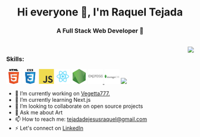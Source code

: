 <h1 align="center">Hi everyone 👋, I'm Raquel Tejada </h1>
<h3 align="center">A Full Stack Web Developer 🙂</h3>

<p><br><img align="right" src="https://assets-global.website-files.com/5e9aa66fd3886aa2b4ec01ca/5fa5462124f6db4a79de1899_webdevelopercoding.gif" /></p>

<!--
**RaquelTejada/RaquelTejada** is a ✨ _special_ ✨ repository because its `README.md` (this file) appears on your GitHub profile.
-->

<h3>Skills:</h3>

<code><img height="40" src="https://raw.githubusercontent.com/github/explore/80688e429a7d4ef2fca1e82350fe8e3517d3494d/topics/html/html.png"></code>
 <code><img height="40" src="https://raw.githubusercontent.com/github/explore/80688e429a7d4ef2fca1e82350fe8e3517d3494d/topics/css/css.png"></code>
<code><img height="40" src="https://raw.githubusercontent.com/github/explore/80688e429a7d4ef2fca1e82350fe8e3517d3494d/topics/javascript/javascript.png"></code>
<code><img height="40" src="https://raw.githubusercontent.com/github/explore/80688e429a7d4ef2fca1e82350fe8e3517d3494d/topics/react/react.png"></code>
<code><img height="40" src="https://raw.githubusercontent.com/github/explore/80688e429a7d4ef2fca1e82350fe8e3517d3494d/topics/nodejs/nodejs.png"></code>
  <a href="https://expressjs.com" target="_blank" rel="noreferrer"> <img src="https://raw.githubusercontent.com/devicons/devicon/master/icons/express/express-original-wordmark.svg" alt="express" width="40" height="40"/> </a> 
 <code><img height="40" src="https://raw.githubusercontent.com/github/explore/80688e429a7d4ef2fca1e82350fe8e3517d3494d/topics/mongodb/mongodb.png"></code>
<code><img height="40" src="https://raw.githubusercontent.com/jmnote/z-icons/master/svg/github.svg"></code>
 
</div>

- 🔭 I’m currently working on [Vegetta777.](https://github.com/RaquelTejada/vegetta777-client)
- 🌱 I’m currently learning Next.js
- 👯 I’m looking to collaborate on open source projects
- 💬 Ask me about Art
- 📫 How to reach me: tejadadejesusraquel@gmail.com
- ⚡ Let's connect on [LinkedIn](https://www.linkedin.com/in/raquel-tejada/)
